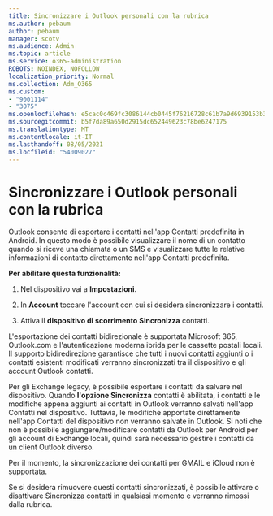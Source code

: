 ```yaml
---
title: Sincronizzare i Outlook personali con la rubrica
ms.author: pebaum
author: pebaum
manager: scotv
ms.audience: Admin
ms.topic: article
ms.service: o365-administration
ROBOTS: NOINDEX, NOFOLLOW
localization_priority: Normal
ms.collection: Adm_O365
ms.custom:
- "9001114"
- "3075"
ms.openlocfilehash: e5cac0c469fc3086144cb0445f76216728c61b7a9d6939153b36aacfde095b08
ms.sourcegitcommit: b5f7da89a650d2915dc652449623c78be6247175
ms.translationtype: MT
ms.contentlocale: it-IT
ms.lasthandoff: 08/05/2021
ms.locfileid: "54009027"
---
```

# <a name="sync-my-outlook-contacts-to-my-address-book"></a>Sincronizzare i Outlook personali con la rubrica

Outlook consente di esportare i contatti nell'app Contatti predefinita in Android. In questo modo è possibile visualizzare il nome di un contatto quando si riceve una chiamata o un SMS e visualizzare tutte le relative informazioni di contatto direttamente nell'app Contatti predefinita.
 
**Per abilitare questa funzionalità:**
 
1. Nel dispositivo vai a **Impostazioni**.

2. In **Account** toccare l'account con cui si desidera sincronizzare i contatti.

3. Attiva il **dispositivo di scorrimento Sincronizza** contatti.
 
L'esportazione dei contatti bidirezionale è supportata Microsoft 365, Outlook.com e l'autenticazione moderna ibrida per le cassette postali locali. Il supporto bidiredirezione garantisce che tutti i nuovi contatti aggiunti o i contatti esistenti modificati verranno sincronizzati tra il dispositivo e gli account Outlook contatti.
 
Per gli Exchange legacy, è possibile esportare i contatti da salvare nel dispositivo. Quando **l'opzione Sincronizza** contatti è abilitata, i contatti e le modifiche appena aggiunti ai contatti in Outlook verranno salvati nell'app Contatti nel dispositivo. Tuttavia, le modifiche apportate direttamente nell'app Contatti del dispositivo non verranno salvate in Outlook. Si noti che non è possibile aggiungere/modificare contatti da Outlook per Android per gli account di Exchange locali, quindi sarà necessario gestire i contatti da un client Outlook diverso.
 
Per il momento, la sincronizzazione dei contatti per GMAIL e iCloud non è supportata.
 
Se si desidera rimuovere questi contatti sincronizzati,  è possibile attivare o disattivare Sincronizza contatti in qualsiasi momento e verranno rimossi dalla rubrica.

